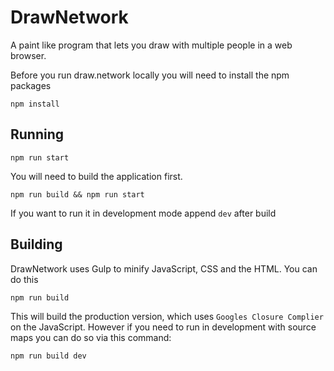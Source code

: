 # DrawNetwork
A paint like program that lets you draw with multiple people in a web browser.

Before you run draw.network locally you will need to install the npm packages
```
npm install
```

## Running
```
npm run start
```

You will need to build the application first. 

```
npm run build && npm run start
```
If you want to run it in development mode append `dev` after build

## Building
DrawNetwork uses Gulp to minify JavaScript, CSS and the HTML. You can do this
```
npm run build
```

This will build the production version, which uses `Googles Closure Complier` on the JavaScript. However if you need to run in development with source maps you can do so via this command:
```
npm run build dev 
```
